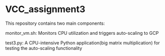 # VCC_assignment3
This repository contains two main components:

monitor_vm.sh: Monitors CPU utilization and triggers auto-scaling to GCP


test3.py: A CPU-intensive Python application(big matrix multiplication) for testing the auto-scaling functionality
